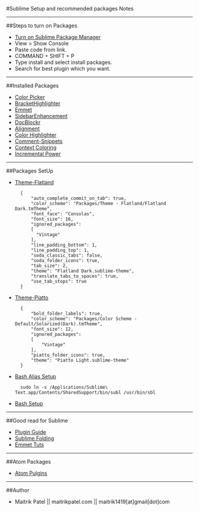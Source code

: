 #Sublime Setup and recommended packages Notes

---
##Steps to turn on Packages

- [Turn on Sublime Package Manager](https://sublime.wbond.net/installation)
- View > Show Console
- Paste code from link.
- COMMAND + SHIFT + P
- Type install and select install packages.
- Search for best plugin which you want.

---
##Installed Packages

- [Color Picker](https://sublime.wbond.net/packages/ColorPicker)
- [BracketHighlighter](https://github.com/facelessuser/BracketHighlighter)
- [Emmet](http://emmet.io/)
- [SidebarEnhancement](https://sublime.wbond.net/packages/SideBarEnhancements)
- [DocBlockr](https://sublime.wbond.net/packages/DocBlockr)
- [Alignment](https://sublime.wbond.net/packages/Alignment)
- [Color Highlighter](https://github.com/Monnoroch/ColorHighlighter)
- [Comment-Snippets](https://github.com/hachesilva/Comment-Snippets)
- [Context Coloring](https://github.com/mazurov/sublime-levels)
- [Incremental Power](https://packagecontrol.io/packages/Text%20Pastry)

---
##Packages SetUp

- [Theme-Flatland](https://github.com/thinkpixellab/flatland)

        {
            "auto_complete_commit_on_tab": true,
            "color_scheme": "Packages/Theme - Flatland/Flatland Dark.tmTheme",
            "font_face": "Consolas",
            "font_size": 16,
            "ignored_packages":
            [
              "Vintage"
            ],
            "line_padding_bottom": 1,
            "line_padding_top": 1,
            "soda_classic_tabs": false,
            "soda_folder_icons": true,
            "tab_size": 2,
            "theme": "Flatland Dark.sublime-theme",
            "translate_tabs_to_spaces": true,
            "use_tab_stops": true
        }

- [Theme-Piatto](https://sublime.wbond.net/packages/Theme%20-%20Piatto)     

        {
            "bold_folder_labels": true,
            "color_scheme": "Packages/Color Scheme - Default/Solarized(Dark).tmTheme",
            "font_size": 12,
            "ignored_packages":
            [
                "Vintage"
            ],
            "piatto_folder_icons": true,
            "theme": "Piatto Light.sublime-theme"
        }

- [Bash Alias Setup](http://alittlecode.com/open-a-file-in-sublime-text-via-os-x-terminal/)

		sudo ln -s /Applications/Sublime\ Text.app/Contents/SharedSupport/bin/subl /usr/bin/sbl

- [Bash Setup](http://olivierlacan.com/posts/launch-sublime-text-2-from-the-command-line/)

---
##Good read for Sublime

- [Plugin Guide](http://scotch.io/bar-talk/the-complete-visual-guide-to-sublime-text-3-plugins-part-1)
- [Sublime Folding](http://wesbos.com/sublime-text-code-folding/)
- [Emmet Tuts](http://docs.emmet.io/)

---
##Atom Packages

- [Atom Pulgins](http://www.sitepoint.com/10-essential-atom-add-ons/)

---
##Author

- Maitrik Patel || maitrikpatel.com || maitrik1419[at]gmail[dot]com
